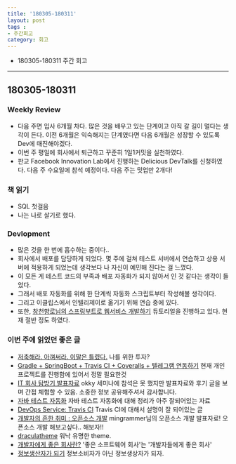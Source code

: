 ```yaml
---
title: '180305-180311'  
layout: post  
tags :  
- 주간회고
category: 회고
---
```


- 180305-180311 주간 회고

---

## 180305-180311

### Weekly Review
  - 다음 주면 입사 6개월 차다. 많은 것을 배우고 있는 단계이고 아직 갈 길이 멀다는 생각이 든다. 이전 6개월은 익숙해지는 단계였다면 다음 6개월은 성장할 수 있도록 Dev에 매진해야겠다.
  - 이번 주 평일에 회사에서 퇴근하고 꾸준히 1일1커밋을 실천하였다.
  - 판교 Facebook Innovation Lab에서 진행하는 Delicious DevTalk를 신청하였다. 다음 주 수요일에 참석 예정이다. 다음 주는 밋업만 2개다!

### 책 읽기
  - SQL 첫걸음
  - 나는 나로 살기로 했다.

### Devlopment
  - 많은 것을 한 번에 흡수하는 중이다..
  - 회사에서 배포를 담당하게 되었다. 몇 주에 걸쳐 테스트 서버에서 연습하고 상용 서버에 적용하게 되었는데 생각보다 나 자신이 예민해 진다는 걸 느꼈다.
  - 이 모든 게 테스트 코드의 부족과 배포 자동화가 되지 않아서 인 것 같다는 생각이 들었다.
  - 그래서 배포 자동화를 위해 한 단계씩 자동화 스크립트부터 작성해볼 생각이다.
  - 그리고 이클립스에서 인텔리제이로 옮기기 위해 연습 중에 있다.
  - 또한, [창천향로님의 스프링부트로 웹서비스 개발하기](https://github.com/jojoldu/springboot-webservice) 듀토리얼을 진행하고 있다. 현재 절반 정도 하였다.

### 이번 주에 읽었던 좋은 글
  - [저축해라. 아껴써라. 이말은 틀렸다.](http://1boon.kakao.com/changeground/money0925) 나를 위한 투자?
  - [Gradle + SpringBoot + Travis CI + Coveralls + 텔레그램 연동하기](http://jojoldu.tistory.com/275) 현재 개인프로젝트를 진행함에 있어서 정말 필요한것
  - [IT 회사 탐방기 발표자료](https://drive.google.com/file/d/1fbVY7GeKf6iSBCNuYwaSaq58hbI5_O-_/view) okky 세미나에 참석은 못 했지만 발표자료와 후기 글을 보며 간접 체험할 수 있음. 소중한 정보 공유해주셔서 감사합니다.
  - [자바 테스트 자동화](https://www.slideshare.net/gyumee/ss-90206560) 자바 테스트 자동화에 대해 정리가 아주 잘되어있는 자료
  - [DevOps Service: Travis CI](http://www.sauru.so/blog/travis-ci/) Travis CI에 대해서 설명이 잘 되어있는 글
  - [개발자의 흔한 취미 : 오픈소스 개발](https://speakerdeck.com/mingrammer/gaebaljayi-heunhan-cwimi-opeunsoseu-gaebal) mingrammer님의 오픈소스 개발 발표자료! 오픈소스 개발 해보고싶다.. 해보자!!
  - [draculatheme](https://draculatheme.com/) 워낙 유명한 theme.
  - [개발자에게 좋은 회사란?](https://okky.kr/article/446114) '좋은 소프트웨어 회사'는 '개발자들에게 좋은 회사'
  - [정보생산자가 되기](https://steemit.com/itstudy/@lectorist/3ac57d-it) 정보소비자가 아닌 정보생상자가 되자.
